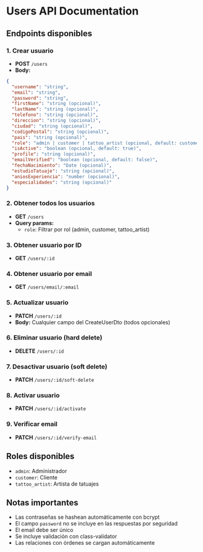 # Users API Documentation

## Endpoints disponibles

### 1. Crear usuario
- **POST** `/users`
- **Body:**
```json
{
  "username": "string",
  "email": "string",
  "password": "string",
  "firstName": "string (opcional)",
  "lastName": "string (opcional)",
  "telefono": "string (opcional)",
  "direccion": "string (opcional)",
  "ciudad": "string (opcional)",
  "codigoPostal": "string (opcional)",
  "pais": "string (opcional)",
  "role": "admin | customer | tattoo_artist (opcional, default: customer)",
  "isActive": "boolean (opcional, default: true)",
  "profile": "string (opcional)",
  "emailVerified": "boolean (opcional, default: false)",
  "fechaNacimiento": "Date (opcional)",
  "estudioTatuaje": "string (opcional)",
  "aniosExperiencia": "number (opcional)",
  "especialidades": "string (opcional)"
}
```

### 2. Obtener todos los usuarios
- **GET** `/users`
- **Query params:**
  - `role`: Filtrar por rol (admin, customer, tattoo_artist)

### 3. Obtener usuario por ID
- **GET** `/users/:id`

### 4. Obtener usuario por email
- **GET** `/users/email/:email`

### 5. Actualizar usuario
- **PATCH** `/users/:id`
- **Body:** Cualquier campo del CreateUserDto (todos opcionales)

### 6. Eliminar usuario (hard delete)
- **DELETE** `/users/:id`

### 7. Desactivar usuario (soft delete)
- **PATCH** `/users/:id/soft-delete`

### 8. Activar usuario
- **PATCH** `/users/:id/activate`

### 9. Verificar email
- **PATCH** `/users/:id/verify-email`

## Roles disponibles
- `admin`: Administrador
- `customer`: Cliente
- `tattoo_artist`: Artista de tatuajes

## Notas importantes
- Las contraseñas se hashean automáticamente con bcrypt
- El campo `password` no se incluye en las respuestas por seguridad
- El email debe ser único
- Se incluye validación con class-validator
- Las relaciones con órdenes se cargan automáticamente
